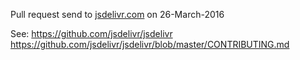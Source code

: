 
Pull request send to [jsdelivr.com](http://www.jsdelivr.com/) on 26-March-2016

See:
https://github.com/jsdelivr/jsdelivr
https://github.com/jsdelivr/jsdelivr/blob/master/CONTRIBUTING.md

